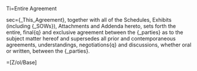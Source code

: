 Ti=Entire Agreement

sec={_This_Agreement}, together with all of the Schedules, Exhibits (including {_SOWs}), Attachments and Addenda hereto, sets forth the entire, final{q} and exclusive agreement between the {_parties} as to the subject matter hereof and supersedes all prior and contemporaneous agreements, understandings, negotiations{q} and discussions, whether oral or written, between the {_parties}.

=[Z/ol/Base]